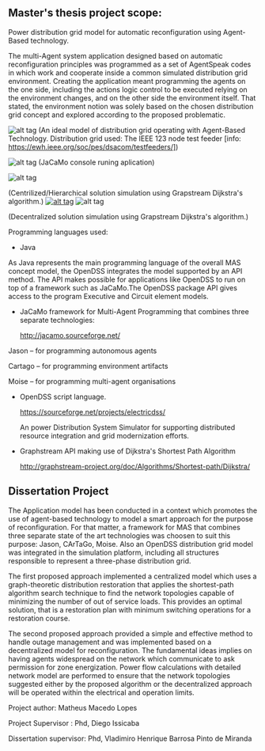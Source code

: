 
## Master's thesis project scope: 
Power distribution grid model for automatic reconfiguration using Agent-Based technology.

The multi-Agent system application designed based on automatic reconfiguration principles was programmed as a set of AgentSpeak codes in which work and cooperate inside a common simulated distribution grid environment. Creating the application meant programming the agents on the one side, including the actions logic control to be executed relying on the environment changes, and  on the other side the environment itself. That stated, the environment  notion was solely based on the chosen distribution grid concept and explored according to the proposed problematic.

![alt tag](http://i.imgur.com/sljKX66.png)
(An ideal model of distribution grid operating with Agent-Based Technology. Distribution grid used: The IEEE 123 node test feeder [info: https://ewh.ieee.org/soc/pes/dsacom/testfeeders/])

![alt tag](http://i.imgur.com/0JmQzRA.png)
(JaCaMo console runing aplication)

![alt tag](http://i.imgur.com/FNJC5Wy.gif)


(Centrilized/Hierarchical solution simulation using Grapstream Dijkstra's algorithm.)
[![alt tag](http://share.gifyoutube.com/KzB6Gb.gif)](https://www.youtube.com/watch?v=wUh-FNMfieU)
![alt tag](http://i.imgur.com/5lfZC20.gif)


(Decentralized solution simulation using Grapstream Dijkstra's algorithm.)

Programming languages used:

- Java

As Java represents the main programming language of the overall MAS concept model, 
the OpenDSS integrates the model supported by an API method. The API makes possible for applications like OpenDSS to run on top of a framework such as JaCaMo.The OpenDSS package API gives access to the program Executive and Circuit element models.

- JaCaMo framework for Multi-Agent Programming that combines three separate technologies:

   http://jacamo.sourceforge.net/

 Jason – for programming autonomous agents
 
 Cartago – for programming environment artifacts
 
 Moise – for programming multi-agent organisations

- OpenDSS script language.

  https://sourceforge.net/projects/electricdss/
  
  
  An power Distribution System Simulator for supporting distributed resource integration and grid modernization efforts.

- Graphstream API making use of Dijkstra's Shortest Path Algorithm

   http://graphstream-project.org/doc/Algorithms/Shortest-path/Dijkstra/


## Dissertation Project 

The Application model has been conducted in a context which promotes the use of agent-based technology to model a smart approach for the purpose of reconfiguration. For that matter, a framework for MAS that combines three separate state of the art technologies was choosen to suit this purpose: Jason, CArTaGo, Moise. Also an OpenDSS distribution grid model was integrated in the simulation platform, including all structures responsible to represent a three-phase distribution grid.

The first proposed approach implemented a centralized model  which uses a graph-theoretic distribution restoration that applies the shortest-path algorithm search technique to find the network topologies  capable of minimizing the number of out of service loads. This provides an optimal solution, that is a restoration plan with minimum switching operations for a restoration course. 

The second proposed approach provided a simple and effective method to handle outage management and was implemented based on a decentralized model for reconfiguration. The fundamental ideas implies on having agents widespread on the network which communicate to ask permission for zone energization. Power flow calculations with detailed network model are performed to ensure that the network topologies suggested either by the proposed algorithm or the decentralized approach will be operated within the electrical and operation limits.

Project author: Matheus Macedo Lopes

Project Supervisor : Phd, Diego Issicaba

Dissertation supervisor: Phd, Vladimiro Henrique Barrosa Pinto de Miranda
